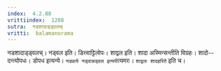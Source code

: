 ```yaml
---
index:  4.2.88
vrittiindex:  1288
sutra:  नडशादाड्ड्वलच्
vritti:  balamanorama 
---
```


नडशादाड्ड्वलच्। नड्वल इति। डित्त्वाट्टिलोपः। शाद्वल इति। शादा अस्मिन्सन्तीति विग्रहः। शादो--दन्त्योपधः। डोपध इत्यन्ये। `नडप्राये नड्वान्नड्वल इत्यपी`त्यमरः। `शाद्वलः शादहरिते` इति च।

